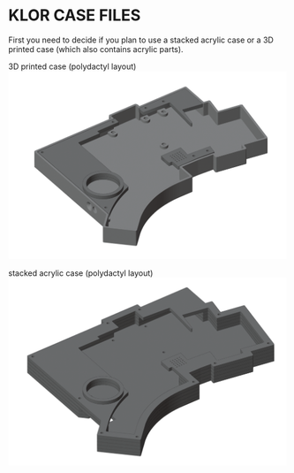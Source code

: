 # KLOR CASE FILES

First you need to decide if you plan to use a stacked acrylic case or a 3D printed case (which also contains acrylic parts).

3D printed case (polydactyl layout)\
![polydactyl 3DP case](/case/docs/images/polydactyl_3dp.png)

stacked acrylic case (polydactyl layout)\
![polydactyl stacked acrylic case](/case/docs/images/polydactyl_acryl.png)
